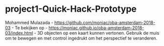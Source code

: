 # project1-Quick-Hack-Prototype

Mohammed Mulazada - https://github.com/moniac/oba-amsterdam-2018-03 - Te bekijken op - https://moniac.github.io/oba-amsterdam-2018-03/index.html - 3D objecten op een kaart kunnen vertonen. Gebruik de muis om te bewegen en met control ingedrukt om het perspectief te veranderen.
